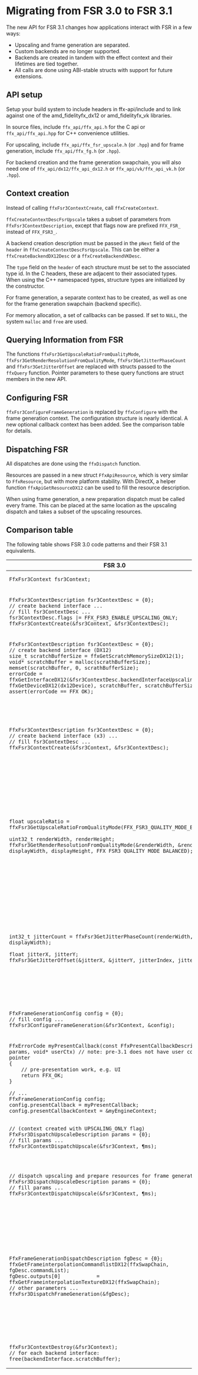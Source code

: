 # Migrating from FSR 3.0 to FSR 3.1

The new API for FSR 3.1 changes how applications interact with FSR in a few ways:

* Upscaling and frame generation are separated.
* Custom backends are no longer supported.
* Backends are created in tandem with the effect context and their lifetimes are tied together.
* All calls are done using ABI-stable structs with support for future extensions.

## API setup

Setup your build system to include headers in ffx-api/include and to link against one of the amd_fidelityfx_dx12 or amd_fidelityfx_vk libraries.

In source files, include `ffx_api/ffx_api.h` for the C api or `ffx_api/ffx_api.hpp` for
C++ convenience utilities.

For upscaling, include `ffx_api/ffx_fsr_upscale.h` (or `.hpp`) and for frame generation,
include `ffx_api/ffx_fg.h` (or `.hpp`).

For backend creation and the frame generation swapchain, you will also need one of `ffx_api/dx12/ffx_api_dx12.h` or `ffx_api/vk/ffx_api_vk.h` (or `.hpp`).

## Context creation

Instead of calling `ffxFsr3ContextCreate`, call `ffxCreateContext`.

`ffxCreateContextDescFsrUpscale` takes a subset of parameters from `FfxFsr3ContextDescription`, except that
flags now are prefixed `FFX_FSR_` instead of `FFX_FSR3_`.

A backend creation description must be passed in the `pNext` field of the `header` in `ffxCreateContextDescFsrUpscale`.
This can be either a `ffxCreateBackendDX12Desc` or a `ffxCreateBackendVKDesc`.

The `type` field on the `header` of each structure must be set to the associated type id.
In the C headers, these are adjacent to their associated types.
When using the C++ namespaced types, structure types are initialized by the constructor.

For frame generation, a separate context has to be created, as well as one for the frame generation swapchain (backend specific).

For memory allocation, a set of callbacks can be passed. If set to `NULL`, the system `malloc` and `free` are
used.

## Querying Information from FSR

The functions `ffxFsr3GetUpscaleRatioFromQualityMode`, `ffxFsr3GetRenderResolutionFromQualityMode`,
`ffxFsr3GetJitterPhaseCount` and `ffxFsr3GetJitterOffset` are replaced with structs passed to the
`ffxQuery` function. Pointer parameters to these query functions are struct members in the new API.

## Configuring FSR

`ffxFsr3ConfigureFrameGeneration` is replaced by `ffxConfigure` with the frame generation context.
The configuration structure is nearly identical. A new optional callback context has been added.
See the comparison table for details.

## Dispatching FSR

All dispatches are done using the `ffxDispatch` function.

Resources are passed in a new struct `FfxApiResource`, which is very similar to `FfxResource`,
but with more platform stability. With DirectX, a helper function `ffxApiGetResourceDX12` can be
used to fill the resource description.

When using frame generation, a new preparation dispatch must be called every frame.
This can be placed at the same location as the upscaling dispatch and takes a subset of the upscaling resources.

## Comparison table

The following table shows FSR 3.0 code patterns and their FSR 3.1 equivalents.

<table>
<thead>
<th>FSR 3.0</th><th>FSR 3.1 / FFX API C</th><th>FSR 3.1 / FFX API C++</th>
</thead>
<tbody>
<tr><!-- Context names -->
<td>
<pre><code class="language-c">FfxFsr3Context fsr3Context;</code></pre>
</td>
<td>
<pre><code class="language-c">ffxContext upscalingContext, framegenContext;</code></pre>
</td>
<td>
<pre><code class="language-cpp">ffx::Context upscalingContext, framegenContext;</code></pre>
</td>
</tr>
<tr><!-- Context creation (upscaling only) -->
<td>
<pre><code class="language-c">FfxFsr3ContextDescription fsr3ContextDesc = {0};
// create backend interface ...
// fill fsr3ContextDesc ...
fsr3ContextDesc.flags |= FFX_FSR3_ENABLE_UPSCALING_ONLY;
ffxFsr3ContextCreate(&fsr3Context, &fsr3ContextDesc);
</code></pre>
</td>
<td>
<pre><code class="language-c">ffxCreateContextDescFsrUpscale fsrContextDesc = {0};
fsrContextDesc.header.type = FFX_API_CREATE_CONTEXT_DESC_TYPE_FSR_UPSCALE;
// fill fsrContextDesc ...
// backend interface desc ...
fsrContextDesc.header.pNext = &backendDesc.header;
ffxCreateContext(&upscalingContext, &fsrContextDesc.header, NULL);
</code></pre>
</td>
<td>
<pre><code class="language-cpp">ffx::CreateContextDescFsrUpscale fsrContextDesc{};
// fill fsrContextDesc ...
// backend interface desc ...
ffx::CreateContext(&upscalingContext, nullptr, fsrContextDesc, backendDesc);
</code></pre>
</td>
</tr>
<tr><!-- DX12 backend creation -->
<td>
<pre><code class="language-c">FfxFsr3ContextDescription fsr3ContextDesc = {0};
// create backend interface (DX12)
size_t scratchBufferSize = ffxGetScratchMemorySizeDX12(1);
void* scratchBuffer = malloc(scrathBufferSize);
memset(scratchBuffer, 0, scrathBufferSize);
errorCode = ffxGetInterfaceDX12(&fsr3ContextDesc.backendInterfaceUpscaling, ffxGetDeviceDX12(dx12Device), scratchBuffer, scratchBufferSize, 1);
assert(errorCode == FFX_OK);
</code></pre>
</td>
<td>
<pre><code class="language-c">ffxCreateContextDescFsrUpscale fsrContextDesc = {0};
// fill fsrContextDesc ...
// backend interface desc (dx12)
ffxCreateBackendDX12Desc backendDesc = {0};
backendDesc.header.type = FFX_API_CREATE_CONTEXT_DESC_TYPE_BACKEND_DX12;
backendDesc.device = dx12Device;
fsrContextDesc.header.pNext = &backendDesc.header;
// create context and backend
ffxCreateContext(&upscalingContext, &fsrContextDesc.header, NULL);
</code></pre>
</td>
<td>
<pre><code class="language-cpp">ffx::CreateContextDescFsrUpscale fsrContextDesc{};
// fill fsrContextDesc ...
// backend interface desc (dx12)
ffx::CreateBackendDX12Desc backendDesc{};
backendDesc.device = dx12Device;
ffx::CreateContext(&upscalingContext, nullptr, fsrContextDesc, backendDesc);
</code></pre>
</td>
</tr>
<tr><!-- Context creation (upscale + framegen) -->
<td>
<pre><code class="language-c">FfxFsr3ContextDescription fsr3ContextDesc = {0};
// create backend interface (x3) ...
// fill fsr3ContextDesc ...
ffxFsr3ContextCreate(&fsr3Context, &fsr3ContextDesc);
</code></pre>
</td>
<td>
<pre><code class="language-c">ffxCreateContextDescFsrUpscale fsrContextDesc = {0};
fsrContextDesc.header.type = FFX_API_CREATE_CONTEXT_DESC_TYPE_FSR_UPSCALE;
// fill fsrContextDesc ...
// backend interface desc ...
fsrContextDesc.header.pNext = &backendDesc.header;
ffxCreateContext(&upscalingContext, &fsrContextDesc.header, NULL);
ffxCreateContextDescFsrFrameGeneneration fgContextDesc = {0};
// fill fgContextDesc ...
// backend interface desc ...
fgContextDesc.header.pNext = &backendDesc.header;
ffxCreateContext(&frameGenContext, &fgContextDesc.header, NULL);
</code></pre>
</td>
<td>
<pre><code class="language-cpp">ffx::CreateContextDescFsrUpscale fsrContextDesc{};
// fill fsrContextDesc ...
// backend interface desc ...
ffx::CreateContext(&upscalingContext, nullptr, fsrContextDesc, backendDesc);
ffx::CreateContextDescFsrFrameGen fgContextDesc{};
// fill fgContextDesc ...
// backend interface desc ...
ffx::CreateContext(&frameGenContext, nullptr, fgContextDesc, backendDesc);
</code></pre>
</td>
</tr>
<tr><!-- Query upscale ratio / render resolution -->
<td>
<pre><code class="language-c">float upscaleRatio = ffxFsr3GetUpscaleRatioFromQualityMode(FFX_FSR3_QUALITY_MODE_BALANCED);
<!-- -->
uint32_t renderWidth, renderHeight;
ffxFsr3GetRenderResolutionFromQualityMode(&renderWidth, &renderHeight, displayWidth, displayHeight, FFX_FSR3_QUALITY_MODE_BALANCED);
</code></pre>
</td>
<td>
<pre><code class="language-c">float upscaleRatio;
struct ffxQueryDescFsrGetUpscaleRatioFromQualityMode queryDesc1 = {0};
queryDesc1.header.type = FFX_API_QUERY_DESC_TYPE_FSR_GETUPSCALERATIOFROMQUALITYMODE;
queryDesc1.qualityMode = FFX_FSR_QUALITY_MODE_BALANCED;
queryDesc1.pOutUpscaleRatio = &upscaleRatio;
ffxQuery(&fsrContext, &queryDesc1.header);
<!-- -->
uint32_t renderWidth, renderHeight;
struct ffxQueryDescFsrGetRenderResolutionFromQualityMode queryDesc2 = {0};
queryDesc2.header.type = FFX_API_QUERY_DESC_TYPE_FSR_GETRENDERRESOLUTIONFROMQUALITYMODE;
queryDesc2.displayWidth = displayWidth;
queryDesc2.displayHeight = displayHeight;
queryDesc2.qualityMode = FFX_FSR_QUALITY_MODE_BALANCED;
queryDesc2.pOutRenderWidth = &renderWidth;
queryDesc2.pOutRenderHeight = &renderHeight;
ffxQuery(&fsrContext, &queryDesc2.header);
</code></pre>
</td>
<td>
<pre><code class="language-cpp">float upscaleRatio;
ffx::QueryDescFsrGetUpscaleRatioFromQualityMode queryDesc1{};
queryDesc1.qualityMode = FFX_FSR_QUALITY_MODE_BALANCED;
queryDesc1.pOutUpscaleRatio = &upscaleRatio;
ffx::Query(fsrContext, queryDesc1);
<!-- -->
uint32_t renderWidth, renderHeight;
ffx::QueryDescFsrGetRenderResolutionFromQualityMode queryDesc2{};
queryDesc2.displayWidth = displayWidth;
queryDesc2.displayHeight = displayHeight;
queryDesc2.qualityMode = FFX_FSR_QUALITY_MODE_BALANCED;
queryDesc2.pOutRenderWidth = &renderWidth;
queryDesc2.pOutRenderHeight = &renderHeight;
ffx::Query(fsrContext, queryDesc2);
</code></pre>
</td>
</tr>
<tr><!-- Query Jitter count / offset -->
<td>
<pre><code class="language-c">int32_t jitterCount = ffxFsr3GetJitterPhaseCount(renderWidth, displayWidth);
<!-- -->
float jitterX, jitterY;
ffxFsr3GetJitterOffset(&jitterX, &jitterY, jitterIndex, jitterCount);
</code></pre>
</td>
<td>
<pre><code class="language-c">int32_t jitterCount;
struct ffxQueryDescFsrGetJitterPhaseCount queryDesc1 = {0};
queryDesc1.header.type = FFX_API_QUERY_DESC_TYPE_FSR_GETJITTERPHASECOUNT;
queryDesc1.renderWidth = renderWidth;
queryDesc1.displayWidth = displayWidth;
queryDesc1.pOutPhaseCount = &jitterCount;
ffxQuery(&fsrContext, &queryDesc1.header);
<!-- -->
float jitterX, jitterY;
struct ffxQueryDescFsrGetJitterOffset queryDesc2 = {0};
queryDesc2.header.type = FFX_API_QUERY_DESC_TYPE_FSR_GETJITTEROFFSET;
queryDesc2.index = jitterIndex;
queryDesc2.phaseCount = jitterCount;
queryDesc2.pOutX = &jitterX;
queryDesc2.pOutY = &jitterY;
ffxQuery(&fsrContext, &queryDesc2.header);
</code></pre>
</td>
<td>
<pre><code class="language-cpp">int32_t jitterCount;
ffx::QueryDescFsrGetJitterPhaseCount queryDesc1{};
queryDesc1.renderWidth = renderWidth;
queryDesc1.displayWidth = displayWidth;
queryDesc1.pOutPhaseCount = &jitterCount;
ffx::Query(fsrContext, queryDesc1);
<!-- -->
float jitterX, jitterY;
ffxQueryDescFsrGetJitterOffset queryDesc2{};
queryDesc2.index = jitterIndex;
queryDesc2.phaseCount = jitterCount;
queryDesc2.pOutX = &jitterX;
queryDesc2.pOutY = &jitterY;
ffx::Query(fsrContext, queryDesc2);
</code></pre>
</td>
</tr>
<tr><!-- Configure FrameGen -->
<td>
<pre><code class="language-c">FfxFrameGenerationConfig config = {0};
// fill config ...
ffxFsr3ConfigureFrameGeneration(&fsr3Context, &config);
</code></pre>
</td>
<td>
<pre><code class="language-c">struct ffxConfigureDescFrameGeneration config = {0};
config.header.type = FFX_API_CONFIGURE_DESC_TYPE_FRAMEGENERATION;
// fill config ...
ffxConfigure(&fsrContext, &config);
</code></pre>
</td>
<td>
<pre><code class="language-cpp">ffx::ConfigureDescFrameGeneration config{};
// fill config ...
ffxConfigure(fsrContext, config);
</code></pre>
</td>
</tr>
<tr><!-- Present callback -->
<td>
<pre><code class="language-c">FfxErrorCode myPresentCallback(const FfxPresentCallbackDescription* params, void* userCtx) // note: pre-3.1 does not have user context pointer
{
    // pre-presentation work, e.g. UI
    return FFX_OK;
}
<!-- -->
// ...
FfxFrameGenerationConfig config;
config.presentCallback = myPresentCallback;
config.presentCallbackContext = &myEngineContext;
</code></pre>
</td>
<td>
<pre><code class="language-c">ffxReturnCode_t myPresentCallback(struct ffxCallbackDescFrameGenerationPresent* params, void* pUserCtx)
{
    // pre-presentation work, e.g. UI
    return FFX_API_RETURN_OK;
}
<!-- -->
// ...
struct ffxConfigureDescFrameGeneration config;
config.presentCallback = myPresentCallback;
config.presentCallbackUserContext = &myEngineContext;
</code></pre>
</td>
<td>
<pre><code class="language-cpp">extern "C" ffxReturnCode_t myPresentCallback(ffxCallbackDescFrameGenerationPresent* params, void* pUserCtx)
{
    // pre-presentation work, e.g. UI
    return FFX_API_RETURN_OK;
}
<!-- -->
// ...
ffx::ConfigureDescFrameGeneration config;
config.presentCallback = myPresentCallback;
config.presentCallbackUserContext = &myEngineContext;
</code></pre>
</td>
</tr>
<tr><!-- Dispatch upscaling (no fg) -->
<td>
<pre><code class="language-c">// (context created with UPSCALING_ONLY flag)
FfxFsr3DispatchUpscaleDescription params = {0};
// fill params ...
ffxFsr3ContextDispatchUpscale(&fsr3Context, &params);
</code></pre>
</td>
<td>
<pre><code class="language-c">struct ffxDispatchDescFsrUpscale params = {0};
params.header.type = FFX_API_DISPATCH_DESC_TYPE_FSR_UPSCALE;
// fill params ...
ffxDispatch(&fsrContext, &params);
</code></pre>
</td>
<td>
<pre><code class="language-cpp">ffx::DispatchDescFsrUpscale params{};
// fill params ...
ffx::Dispatch(fsrContext, params);
</code></pre>
</td>
</tr>
<tr><!-- Dispatch upscaling and fg prepare -->
<td>
<pre><code class="language-c">// dispatch upscaling and prepare resources for frame generation
FfxFsr3DispatchUpscaleDescription params = {0};
// fill params ...
ffxFsr3ContextDispatchUpscale(&fsr3Context, &params);
</code></pre>
</td>
<td>
<pre><code class="language-c">struct ffxDispatchDescFsrUpscale upscaleParams = {0};
upscaleParams.header.type = FFX_API_DISPATCH_DESC_TYPE_FSR_UPSCALE;
struct ffxDispatchDescFrameGenerationPrepare frameGenParams = {0};
frameGenParams.header.type = FFX_API_DISPATCH_DESC_TYPE_FRAMEGENERATION_PREPARE;
// fill both structs with params ...
ffxDispatch(&fsrContext, &upscaleParams);
ffxDispatch(&fgContext, &frameGenParams);
</code></pre>
</td>
<td>
<pre><code class="language-cpp">ffx::DispatchDescFsrUpscale upscaleParams{};
ffx::DispatchDescFrameGenerationPrepare frameGenParams{};
// fill both structs with params ...
ffx::Dispatch(fsrContext, upscaleParams);
ffx::Dispatch(fgContext, frameGenParams);
</code></pre>
</td>
</tr>
<tr><!-- Dispatch frame gen (no callback mode) -->
<td>
<pre><code class="language-c">FfxFrameGenerationDispatchDescription fgDesc = {0};
ffxGetFrameinterpolationCommandlistDX12(ffxSwapChain, fgDesc.commandList);
fgDesc.outputs[0]            = ffxGetFrameinterpolationTextureDX12(ffxSwapChain);
// other parameters ...
ffxFsr3DispatchFrameGeneration(&fgDesc);
</code></pre>
</td>
<td>
<pre><code class="language-c">struct ffxDispatchDescFrameGeneration dispatchFg = {0};
dispatchFg.header.type = FFX_API_DISPATCH_DESC_TYPE_FRAMEGENERATION;
<!-- -->
struct ffxQueryDescFrameGenerationSwapChainInterpolationCommandListDX12 queryCmdList = {0};
queryCmdList.header.type = FFX_API_QUERY_DESC_TYPE_FRAMEGENERATIONSWAPCHAIN_INTERPOLATIONCOMMANDLIST_DX12;
queryCmdList.pOutCommandList = &dispatchFg.commandList;
ffxQuery(&swapChainContext, &queryCmdList);
<!-- -->
struct ffxQueryDescFrameGenerationSwapChainInterpolationTextureDX12 queryFiTexture{};
queryFiTexture.header.type = FFX_API_QUERY_DESC_TYPE_FRAMEGENERATIONSWAPCHAIN_INTERPOLATIONTEXTURE_DX12;
queryFiTexture.pOutTexture = &dispatchFg.outputs[0];
ffxQuery(&swapChainContext, &queryFiTexture);
<!-- -->
// other parameters ...
ffxDispatch(&fgContext, &dispatchFg);
</code></pre>
</td>
<td>
<pre><code class="language-cpp">ffx::DispatchDescFrameGeneration dispatchFg{};
<!-- -->
ffx::QueryDescFrameGenerationSwapChainInterpolationCommandListDX12 queryCmdList{};
queryCmdList.pOutCommandList = &dispatchFg.commandList;
ffx::Query(swapChainContext, queryCmdList);
<!-- -->
ffx::QueryDescFrameGenerationSwapChainInterpolationTextureDX12 queryFiTexture{};
queryFiTexture.pOutTexture = &dispatchFg.outputs[0];
ffx::Query(swapChainContext, queryFiTexture);
<!-- -->
// other parameters ...
ffx::Dispatch(fgContext, dispatchFg);
</code></pre>
</td>
</tr>
<tr><!-- Destroy context and backend -->
<td>
<pre><code class="language-c">ffxFsr3ContextDestroy(&fsr3Context);
// for each backend interface:
free(backendInterface.scratchBuffer);
</code></pre>
</td>
<td>
<pre><code class="language-c">ffxDestroyContext(&fsrContext, NULL);
</code></pre>
</td>
<td>
<pre><code class="language-cpp">ffx::DestroyContext(fsrContext, nullptr);
</code></pre>
</td>
</tr>
</tbody>
</table>
